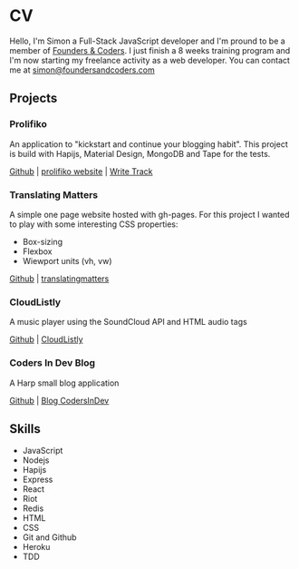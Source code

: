 # CV

Hello, I'm Simon a Full-Stack JavaScript developer and I'm pround to be a member of [Founders & Coders](http://www.foundersandcoders.com/). I just finish a 8 weeks training program and I'm now starting my freelance activity as a web developer. You can contact me at simon@foundersandcoders.com

## Projects

### Prolifiko

An application to "kickstart and continue your blogging habit". This project is build with Hapijs, Material Design, MongoDB and Tape for the tests.

[Github](https://github.com/Prolifiko/prolifiko) | [prolifiko website](http://www.prolifiko.com/) | [Write Track](https://www.write-track.co.uk/)

### Translating Matters

A simple one page website hosted with gh-pages. For this project I wanted to play with some interesting CSS properties:

- Box-sizing
- Flexbox
- Wiewport units (vh, vw)

[Github](https://github.com/translatingmatters/translatingmatters.github.io) |
[translatingmatters](http://www.translatingmatters.co.uk)

### CloudListly

A music player using the SoundCloud API and HTML audio tags

[Github](https://github.com/CodersInDev/CloudListly) |
[CloudListly](http://codersindev.github.io/CloudListly)

### Coders In Dev Blog

A Harp small blog application

[Github](https://github.com/CodersInDev/blog) |
[Blog CodersInDev](http://codersindev.github.io/blog/)

## Skills

- JavaScript
- Nodejs
- Hapijs
- Express
- React
- Riot
- Redis
- HTML
- CSS
- Git and Github
- Heroku
- TDD
